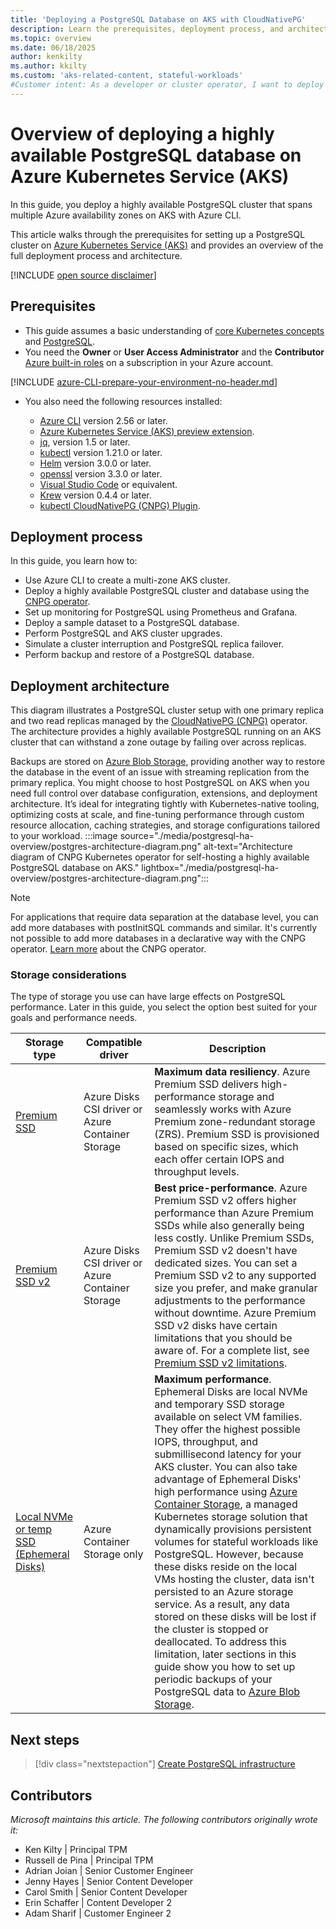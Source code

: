 ```yaml
---
title: 'Deploying a PostgreSQL Database on AKS with CloudNativePG'
description: Learn the prerequisites, deployment process, and architecture for deploying a highly available PostgreSQL cluster on Azure Kubernetes Service (AKS) using Azure CLI.
ms.topic: overview
ms.date: 06/18/2025
author: kenkilty
ms.author: kkilty
ms.custom: 'aks-related-content, stateful-workloads'
#Customer intent: As a developer or cluster operator, I want to deploy a highly available PostgreSQL database on AKS so I can see how to run a stateful database workload using the managed Kubernetes service in Azure.
---
```


# Overview of deploying a highly available PostgreSQL database on Azure Kubernetes Service (AKS)

In this guide, you deploy a highly available PostgreSQL cluster that spans multiple Azure availability zones on AKS with Azure CLI.

This article walks through the prerequisites for setting up a PostgreSQL cluster on [Azure Kubernetes Service (AKS)][what-is-aks] and provides an overview of the full deployment process and architecture.

[!INCLUDE [open source disclaimer](./includes/open-source-disclaimer.md)]

## Prerequisites

* This guide assumes a basic understanding of [core Kubernetes concepts][core-kubernetes-concepts] and [PostgreSQL][postgresql].
* You need the **Owner** or **User Access Administrator** and the **Contributor** [Azure built-in roles][azure-roles] on a subscription in your Azure account.

[!INCLUDE [azure-CLI-prepare-your-environment-no-header.md](~/reusable-content/azure-cli/azure-cli-prepare-your-environment-no-header.md)]

* You also need the following resources installed:

  * [Azure CLI](/cli/azure/install-azure-cli) version 2.56 or later.
  * [Azure Kubernetes Service (AKS) preview extension][aks-preview].
  * [jq][jq], version 1.5 or later.
  * [kubectl][install-kubectl] version 1.21.0 or later.
  * [Helm][install-helm] version 3.0.0 or later.
  * [openssl][install-openssl] version 3.3.0 or later.
  * [Visual Studio Code][install-vscode] or equivalent.
  * [Krew][install-krew] version 0.4.4 or later.
  * [kubectl CloudNativePG (CNPG) Plugin][cnpg-plugin].

## Deployment process

In this guide, you learn how to:

* Use Azure CLI to create a multi-zone AKS cluster.
* Deploy a highly available PostgreSQL cluster and database using the [CNPG operator][cnpg-plugin].
* Set up monitoring for PostgreSQL using Prometheus and Grafana.
* Deploy a sample dataset to a PostgreSQL database.
* Perform PostgreSQL and AKS cluster upgrades.
* Simulate a cluster interruption and PostgreSQL replica failover.
* Perform backup and restore of a PostgreSQL database.

## Deployment architecture

This diagram illustrates a PostgreSQL cluster setup with one primary replica and two read replicas managed by the [CloudNativePG (CNPG)](https://cloudnative-pg.io/) operator. The architecture provides a highly available PostgreSQL running on an AKS cluster that can withstand a zone outage by failing over across replicas.

Backups are stored on [Azure Blob Storage](/azure/storage/blobs/), providing another way to restore the database in the event of an issue with streaming replication from the primary replica.
You might choose to host PostgreSQL on AKS when you need full control over database configuration, extensions, and deployment architecture. It’s ideal for integrating tightly with Kubernetes-native tooling, optimizing costs at scale, and fine-tuning performance through custom resource allocation, caching strategies, and storage configurations tailored to your workload.
:::image source="./media/postgresql-ha-overview/postgres-architecture-diagram.png" alt-text="Architecture diagram of CNPG Kubernetes operator for self-hosting a highly available PostgreSQL database on AKS." lightbox="./media/postgresql-ha-overview/postgres-architecture-diagram.png":::

> [!NOTE]
> For applications that require data separation at the database level, you can add more databases with postInitSQL commands and similar. It's currently not possible to add more databases in a declarative way with the CNPG operator. [Learn more](https://github.com/cloudnative-pg/cloudnative-pg) about the CNPG operator.

### Storage considerations

The type of storage you use can have large effects on PostgreSQL performance. Later in this guide, you select the option best suited for your goals and performance needs.

| Storage type | Compatible driver | Description  |
|-|-|-|
| [Premium SSD][pv1] | Azure Disks CSI driver or Azure Container Storage | **Maximum data resiliency**. Azure Premium SSD delivers high-performance storage and seamlessly works with Azure Premium zone-redundant storage (ZRS). Premium SSD is provisioned based on specific sizes, which each offer certain IOPS and throughput levels. |
| [Premium SSD v2][pv2] | Azure Disks CSI driver or Azure Container Storage | **Best price-performance**. Azure Premium SSD v2 offers higher performance than Azure Premium SSDs while also generally being less costly. Unlike Premium SSDs, Premium SSD v2 doesn't have dedicated sizes. You can set a Premium SSD v2 to any supported size you prefer, and make granular adjustments to the performance without downtime. Azure Premium SSD v2 disks have certain limitations that you should be aware of. For a complete list, see [Premium SSD v2 limitations][pv2-limitations]. |
| [Local NVMe or temp SSD (Ephemeral Disks)][ephemeral-disks] | Azure Container Storage only | **Maximum performance**. Ephemeral Disks are local NVMe and temporary SSD storage available on select VM families. They offer the highest possible IOPS, throughput, and submillisecond latency for your AKS cluster. You can also take advantage of Ephemeral Disks' high performance using [Azure Container Storage](/azure/storage/container-storage/container-storage-introduction), a managed Kubernetes storage solution that dynamically provisions persistent volumes for stateful workloads like PostgreSQL. However, because these disks reside on the local VMs hosting the cluster, data isn't persisted to an Azure storage service. As a result, any data stored on these disks will be lost if the cluster is stopped or deallocated. To address this limitation, later sections in this guide show you how to set up periodic backups of your PostgreSQL data to [Azure Blob Storage](/azure/storage/blobs/).|

## Next steps

> [!div class="nextstepaction"]
> [Create PostgreSQL infrastructure][create-infrastructure]

## Contributors

*Microsoft maintains this article. The following contributors originally wrote it:*

* Ken Kilty | Principal TPM
* Russell de Pina | Principal TPM
* Adrian Joian | Senior Customer Engineer
* Jenny Hayes | Senior Content Developer
* Carol Smith | Senior Content Developer
* Erin Schaffer | Content Developer 2
* Adam Sharif | Customer Engineer 2

<!-- LINKS -->
[what-is-aks]: ./what-is-aks.md
[postgresql]: https://www.postgresql.org/
[core-kubernetes-concepts]: ./concepts-clusters-workloads.md
[azure-roles]: /azure/role-based-access-control/built-in-roles
[aks-preview]: ./draft.md#install-the-aks-preview-azure-cli-extension
[jq]: https://jqlang.github.io/jq/
[install-kubectl]: https://kubernetes.io/docs/tasks/tools/install-kubectl/
[install-helm]: https://helm.sh/docs/intro/install/
[install-openssl]: https://www.openssl.org/
[install-vscode]: https://code.visualstudio.com/Download
[install-krew]: https://krew.sigs.k8s.io/
[cnpg-plugin]: https://cloudnative-pg.io/documentation/current/kubectl-plugin/#using-krew
[create-infrastructure]: ./create-postgresql-ha.md
[pv1]: /azure/virtual-machines/disks-types#premium-ssds
[pv2]: /azure/virtual-machines/disks-types#premium-ssd-v2
[pv2-limitations]: /azure/virtual-machines/disks-types#premium-ssd-v2-limitations
[ephemeral-disks]: /azure/storage/container-storage/use-container-storage-with-local-disk#what-is-ephemeral-disk
